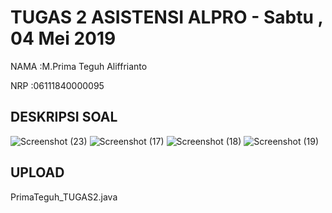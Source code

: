 # TUGAS 2 ASISTENSI ALPRO - Sabtu , 04 Mei 2019
NAMA  :M.Prima Teguh Aliffrianto

NRP   :06111840000095  


## DESKRIPSI SOAL
![Screenshot (23)](https://user-images.githubusercontent.com/49512717/57509390-54ce3200-732e-11e9-9184-745151149be2.png)
![Screenshot (17)](https://user-images.githubusercontent.com/49512717/57509403-5c8dd680-732e-11e9-8b53-ece49348a277.png)
![Screenshot (18)](https://user-images.githubusercontent.com/49512717/57509406-5e579a00-732e-11e9-9b88-d6bb9ed81100.png)
![Screenshot (19)](https://user-images.githubusercontent.com/49512717/57509411-60b9f400-732e-11e9-9fe8-8d549d874014.png)

## UPLOAD 
PrimaTeguh_TUGAS2.java 

